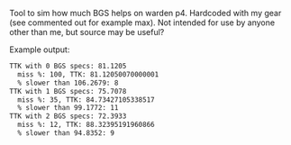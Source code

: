 Tool to sim how much BGS helps on warden p4. Hardcoded with my gear (see
commented out for example max). Not intended for use by anyone other than me,
but source may be useful?

Example output:
```bash
TTK with 0 BGS specs: 81.1205
  miss %: 100, TTK: 81.12050070000001
  % slower than 106.2679: 8
TTK with 1 BGS specs: 75.7078
  miss %: 35, TTK: 84.73427105338517
  % slower than 99.1772: 11
TTK with 2 BGS specs: 72.3933
  miss %: 12, TTK: 88.32395191960866
  % slower than 94.8352: 9
```
